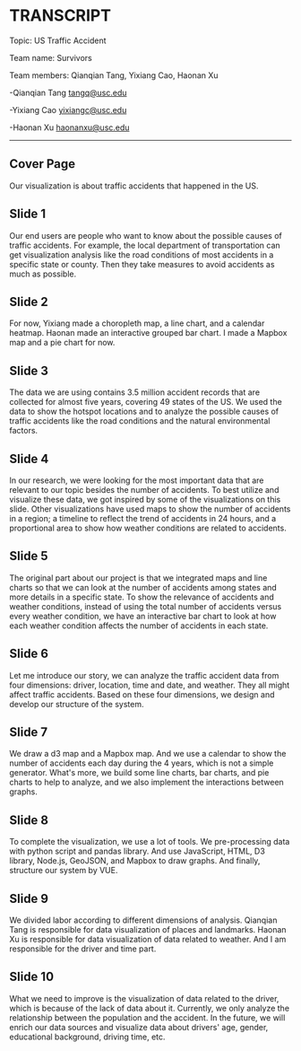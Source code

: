 # TRANSCRIPT

Topic: US Traffic Accident

Team name: Survivors

Team members: Qianqian Tang, Yixiang Cao, Haonan Xu


-Qianqian Tang <tangq@usc.edu>

-Yixiang Cao <yixiangc@usc.edu>

-Haonan Xu <haonanxu@usc.edu>

---

## Cover Page
Our visualization is about traffic accidents that happened in the US.
## Slide 1
Our end users are people who want to know about the possible causes of traffic accidents. For example, the local department of transportation can get visualization analysis like the road conditions of most accidents in a specific state or county. Then they take measures to avoid accidents as much as possible.
## Slide 2
For now, Yixiang made a choropleth map, a line chart, and a calendar heatmap. Haonan made an interactive grouped bar chart. I made a Mapbox map and a pie chart for now.
## Slide 3
The data we are using contains 3.5 million accident records that are collected for almost five years, covering 49 states of the US. We used the data to show the hotspot locations and to analyze the possible causes of traffic accidents like the road conditions and the natural environmental factors.
## Slide 4
In our research, we were looking for the most important data that are relevant to our topic besides the number of accidents. To best utilize and visualize these data, we got inspired by some of the visualizations on this slide. Other visualizations have used maps to show the number of accidents in a region; a timeline to reflect the trend of accidents in 24 hours, and a proportional area to show how weather conditions are related to accidents.
## Slide 5
The original part about our project is that we integrated maps and line charts so that we can look at the number of accidents among states and more details in a specific state. To show the relevance of accidents and weather conditions, instead of using the total number of accidents versus every weather condition, we have an interactive bar chart to look at how each weather condition affects the number of accidents in each state.
## Slide 6
Let me introduce our story, we can analyze the traffic accident data from four dimensions: driver, location, time and date, and weather. 
They all might affect traffic accidents. Based on these four dimensions, we design and develop our structure of the system. 
## Slide 7
We draw a d3 map and a Mapbox map. And we use a calendar to show the number of accidents each day during the 4 years,  which is not a simple generator. What's more, we build some line charts, bar charts, and pie charts to help to analyze, and we also implement the interactions between graphs. 
## Slide 8
To complete the visualization, we use a lot of tools. We pre-processing data with python script and pandas library. And use JavaScript, HTML, D3 library, Node.js, GeoJSON, and Mapbox to draw graphs. And finally, structure our system by VUE.
## Slide 9
We divided labor according to different dimensions of analysis. Qianqian Tang is responsible for data visualization of places and landmarks. Haonan Xu is responsible for data visualization of data related to weather. And I am responsible for the driver and time part. 
## Slide 10
What we need to improve is the visualization of data related to the driver, which is because of the lack of data about it. Currently, we only analyze the relationship between the population and the accident. In the future, we will enrich our data sources and visualize data about drivers' age, gender, educational background, driving time, etc.